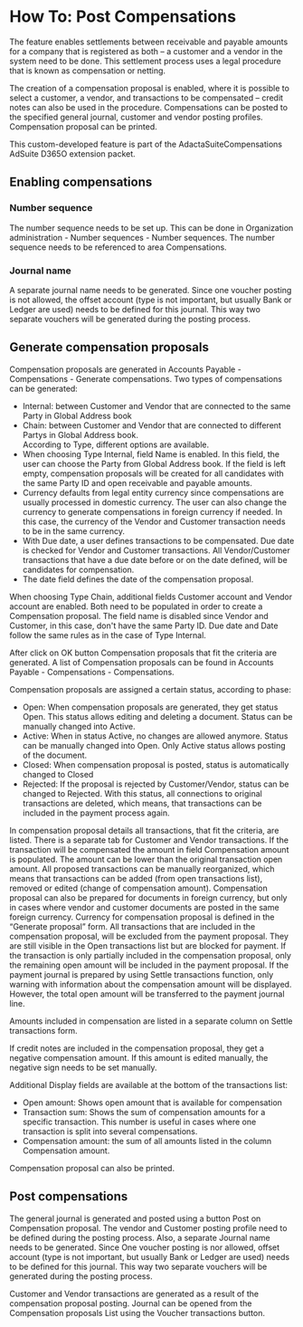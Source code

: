 # How To: Post Compensations

The feature enables settlements between receivable and payable amounts for a company that is registered as both – a customer and a vendor in the system need to be done. This settlement process uses a legal procedure that is known as compensation or netting.

The creation of a compensation proposal is enabled, where it is possible to select a customer, a vendor, and transactions to be compensated – credit notes can also be used in the procedure. Compensations can be posted to the specified general journal, customer and vendor posting profiles. Compensation proposal can be printed.

This custom-developed feature is part of the AdactaSuiteCompensations AdSuite D365O extension packet.

## Enabling compensations

### Number sequence

The number sequence needs to be set up. This can be done in Organization administration - Number sequences - Number sequences. The number sequence needs to be referenced to area Compensations. 
 
### Journal name

A separate journal name needs to be generated. Since one voucher posting is not allowed, the offset account (type is not important, but usually Bank or Ledger are used) needs to be defined for this journal. This way two separate vouchers will be generated during the posting process.
 
## Generate compensation proposals

Compensation proposals are generated in Accounts Payable - Compensations - Generate compensations. Two types of compensations can be generated: 
   - Internal: between Customer and Vendor that are connected to the same Party in Global Address book
   - Chain: between Customer and Vendor that are connected to different Partys in Global Address book.  
According to Type, different options are available. 
   - When choosing Type Internal, field Name is enabled. In this field, the user can choose the Party from Global Address book.  If the field is left empty, compensation proposals will be created for all candidates with the same Party ID and open receivable and payable amounts. 
   - Currency defaults from legal entity currency since compensations are usually processed in domestic currency.  The user can also change the currency to generate compensations in foreign currency if needed. In this case, the currency of the Vendor and Customer transaction needs to be in the same currency. 
   - With Due date, a user defines transactions to be compensated. Due date is checked for Vendor and Customer transactions.  All Vendor/Customer transactions that have a due date before or on the date defined, will be candidates for compensation. 
   - The date field defines the date of the compensation proposal. 
 

When choosing Type Chain, additional fields Customer account and Vendor account are enabled. Both need to be populated in order to create a Compensation proposal. The field name is disabled since Vendor and Customer, in this case, don't have the same Party ID. Due date and Date follow the same rules as in the case of Type Internal. 
 
After click on OK button Compensation proposals that fit the criteria are generated. A list of Compensation proposals can be found in Accounts Payable - Compensations - Compensations.
 

Compensation proposals are assigned a certain status, according to phase: 
   - Open: When compensation proposals are generated, they get status Open. This status allows editing and deleting a document. Status can be manually changed into Active. 
   - Active: When in status Active, no changes are allowed anymore. Status can be manually changed into Open. Only Active status allows posting of the document.
   - Closed: When compensation proposal is posted, status is automatically changed to Closed
   - Rejected: If the proposal is rejected by Customer/Vendor, status can be changed to Rejected. With this status, all connections to original transactions are deleted, which means, that transactions can be included in the payment process again. 
 

In compensation proposal details all transactions, that fit the criteria, are listed. There is a separate tab for Customer and Vendor transactions. If the transaction will be compensated the amount in field Compensation amount is populated. The amount can be lower than the original transaction open amount. All proposed transactions can be manually reorganized, which means that transactions can be added (from open transactions list), removed or edited (change of compensation amount). 
Compensation proposal can also be prepared for documents in foreign currency, but only in cases where vendor and customer documents are posted in the same foreign currency. Currency for compensation proposal is defined in the “Generate proposal” form. 
All transactions that are included in the compensation proposal, will be excluded from the payment proposal. They are still visible in the Open transactions list but are blocked for payment. If the transaction is only partially included in the compensation proposal, only the remaining open amount will be included in the payment proposal. If the payment journal is prepared by using Settle transactions function, only warning with information about the compensation amount will be displayed. However, the total open amount will be transferred to the payment journal line. 

Amounts included in compensation are listed in a separate column on Settle transactions form. 

 

If credit notes are included in the compensation proposal, they get a negative compensation amount. If this amount is edited manually,  the negative sign needs to be set manually. 
 

Additional Display fields are available at the bottom of the transactions list: 
   - Open amount: Shows open amount that is available for compensation
   - Transaction sum: Shows the sum of compensation amounts for a specific transaction. This number is useful in cases where one transaction is split into several compensations. 
   - Compensation amount: the sum of all amounts listed in the column Compensation amount. 
 
Compensation proposal can also be printed. 
 
## Post compensations

The general journal is generated and posted using a button Post on Compensation proposal. The vendor and Customer posting profile need to be defined during the posting process.  Also, a separate Journal name needs to be generated. Since One voucher posting is nor allowed, offset account (type is not important, but usually Bank or Ledger are used) needs to be defined for this journal. This way two separate vouchers will be generated during the posting process. 
 
 
Customer and Vendor transactions are generated as a result of the compensation proposal posting. Journal can be opened from the Compensation proposals List using the Voucher transactions button.
 
